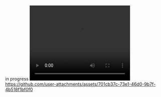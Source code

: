 in progress
<video src="[path/to/video.mp4](https://github.com/user-attachments/assets/701cb37c-73e1-46d0-9b7f-4b518f1bf0f0)" width="320" height="240" controls></video>
https://github.com/user-attachments/assets/701cb37c-73e1-46d0-9b7f-4b518f1bf0f0
